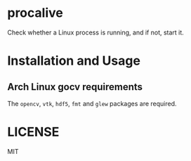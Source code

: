 # procalive

Check whether a Linux process is running, and if not, start it.

# Installation and Usage

## Arch Linux gocv requirements

The `opencv`, `vtk`, `hdf5`, `fmt` and `glew` packages are required.

# LICENSE

MIT
